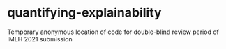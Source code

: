 # quantifying-explainability
Temporary anonymous location of code for double-blind review period of IMLH 2021 submission

